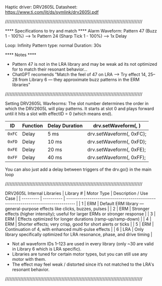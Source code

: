 Haptic driver: DRV2605L
Datasheet: https://www.ti.com/lit/ds/symlink/drv2605l.pdf

//////////////////////////////////////////////////////////////////////////////////////////

**** Specifications to try and match ****
Alarm Waveform:
Pattern 47 (Buzz 1 - 100%) --> 1x
Pattern 24 (Sharp Tick 1 - 100%) --> 1x
Delay

Loop: Infinity
Pattern type: normal
Duration: 30s

**** Notes ****
- Pattern 47 is not in the LRA library and may be weak ad its not optimized for to match their resonant behavior...
- ChatGPT recomends "Match the feel of 47 on LRA --> Try effect 14, 25–28 from Library 6 — they approximate buzz patterns in the ERM libraries"

//////////////////////////////////////////////////////////////////////////////////////////

Setting DRV2605L Wavfeorms:
The slot number determines the order in which the DRV2605L will play patterns. It starts at slot 0 and plays forward until it hits a slot with effectID = 0 (which means end).

| ID     | Function | Delay Duration | drv.setWaveform(<slot>, <effectID>) |
| ------ | -------- | -------------- | ----------------------------------- |
| `0xFC` | Delay    | 5 ms           | drv.setWaveform(<slot>, 0xFC);      |
| `0xFD` | Delay    | 10 ms          | drv.setWaveform(<slot>, 0xFD);      |
| `0xFE` | Delay    | 20 ms          | drv.setWaveform(<slot>, 0xFE);      |
| `0xFF` | Delay    | 40 ms          | drv.setWaveform(<slot>, 0xFF);      |

You can also just add a delay between triggers of the drv.go() in the main loop

//////////////////////////////////////////////////////////////////////////////////////////

DRV2605L Internal Libraries
| Library # | Motor Type | Description / Use Case                                                             |
| --------- | ---------- | ---------------------------------------------------------------------------------- |
| 1         | ERM        | Default ERM library — general-purpose effects like clicks, buzzes, pulses          |
| 2         | ERM        | Stronger effects (higher intensity); useful for larger ERMs or stronger response   |
| 3         | ERM        | Effects optimized for longer durations (ramp-up/ramp-down)                         |
| 4         | ERM        | Shorter effects; very crisp, good for short alerts or ticks                        |
| 5         | ERM        | Continuation of 4, with enhanced multi-pulse effects                               |
| 6         | LRA        | Only library specifically optimized for LRA resonance, phase, and drive timing     |

- Not all waveform IDs 1–123 are used in every library (only ~30 are valid in Library 6 which is LRA specific).
- Libraries are tuned for certain motor types, but you can still use any motor with them.
- The effect may feel weak / distorted since it’s not matched to the LRA's resonant behavior.

//////////////////////////////////////////////////////////////////////////////////////////